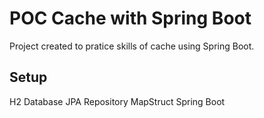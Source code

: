 # POC Cache with Spring Boot

Project created to pratice skills of cache using Spring Boot.

## Setup

H2 Database
JPA Repository
MapStruct
Spring Boot
